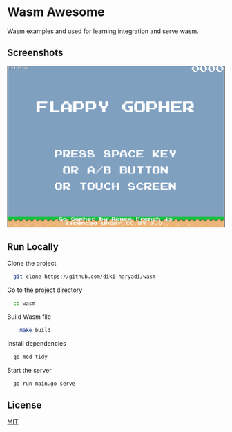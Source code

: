 
# Wasm Awesome

Wasm examples and used for learning integration and serve wasm.

## Screenshots

![Flappy Run](/screenshots/flappy.png)


## Run Locally

Clone the project

```bash
  git clone https://github.com/diki-haryadi/wasm
```

Go to the project directory

```bash
  cd wasm
```

Build Wasm file 
```bash
    make build
```

Install dependencies

```bash
  go mod tidy
```

Start the server

```bash
  go run main.go serve
```


## License

[MIT](https://choosealicense.com/licenses/mit/)

